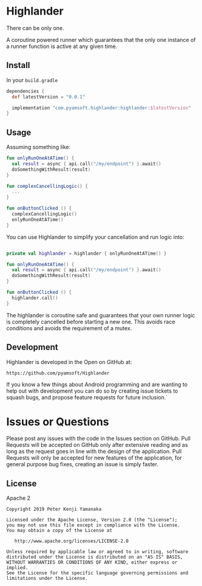 # Highlander

There can be only one.

A coroutine powered runner which guarantees that the only one instance of a
runner function is active at any given time.

## Install

In your `build.gradle`

```gradle
dependencies {
  def latestVersion = "0.0.1"

  implementation "com.pyamsoft.highlander:highlander:$latestVersion"
}
```

## Usage

Assuming something like:

```kotlin
fun onlyRunOneAtATime() {
  val result = async { api.call("/my/endpoint") }.await()
  doSomethingWithResult(result)
}

fun complexCancellingLogic() {
  ...
}

fun onButtonClicked () {
  complexCancellingLogic()
  onlyRunOneAtATime()
}
```

You can use Highlander to simplify your cancellation and run logic into:
```kotlin

private val highlander = highlander { onlyRunOneAtATime() }

fun onlyRunOneAtATime() {
  val result = async { api.call("/my/endpoint") }.await()
  doSomethingWithResult(result)
}

fun onButtonClicked () {
  highlander.call()
}
```

The highlander is coroutine safe and guarantees that your own runner logic
is completely cancelled before starting a new one. This avoids race conditions
and avoids the requirement of a mutex.

## Development

Highlander is developed in the Open on GitHub at:  
```
https://github.com/pyamsoft/Highlander
```
If you know a few things about Android programming and are wanting to help
out with development you can do so by creating issue tickets to squash bugs,
and propose feature requests for future inclusion.`

# Issues or Questions

Please post any issues with the code in the Issues section on GitHub. Pull Requests
will be accepted on GitHub only after extensive reading and as long as the request
goes in line with the design of the application. Pull Requests will only be
accepted for new features of the application, for general purpose bug fixes, creating
an issue is simply faster.

## License

Apache 2

```
Copyright 2019 Peter Kenji Yamanaka

Licensed under the Apache License, Version 2.0 (the "License");
you may not use this file except in compliance with the License.
You may obtain a copy of the License at

   http://www.apache.org/licenses/LICENSE-2.0

Unless required by applicable law or agreed to in writing, software
distributed under the License is distributed on an "AS IS" BASIS,
WITHOUT WARRANTIES OR CONDITIONS OF ANY KIND, either express or implied.
See the License for the specific language governing permissions and
limitations under the License.
```

